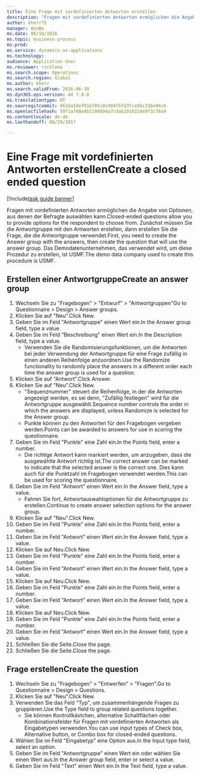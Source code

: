 ```yaml
--- 
title: Eine Frage mit vordefinierten Antworten erstellen
description: "Fragen mit vordefinierten Antworten ermöglichen die Angabe von Optionen, aus denen der Befragte auswählen kann."
author: kherr75
manager: AnnBe
ms.date: 06/10/2016
ms.topic: business-process
ms.prod: 
ms.service: dynamics-ax-applications
ms.technology: 
audience: Application User
ms.reviewer: rschloma
ms.search.scope: Operations
ms.search.region: Global
ms.author: kherr
ms.search.validFrom: 2016-06-30
ms.dyn365.ops.version: AX 7.0.0
ms.translationtype: HT
ms.sourcegitcommit: 663da58ef01b705c0c984fbfd3fce8bc31be04c6
ms.openlocfilehash: 59f1af68e4b1198894a7cdab291021de9f3cf8a9
ms.contentlocale: de-de
ms.lasthandoff: 08/29/2017

---
```

# <a name="create-a-closed-ended-question"></a><span data-ttu-id="98b80-103">Eine Frage mit vordefinierten Antworten erstellen</span><span class="sxs-lookup"><span data-stu-id="98b80-103">Create a closed ended question</span></span>

[!include[task guide banner](../../includes/task-guide-banner.md)]

<span data-ttu-id="98b80-104">Fragen mit vordefinierten Antworten ermöglichen die Angabe von Optionen, aus denen der Befragte auswählen kann.</span><span class="sxs-lookup"><span data-stu-id="98b80-104">Closed-ended questions allow you to provide options for the respondent to choose from.</span></span> <span data-ttu-id="98b80-105">Zunächst müssen Sie die Antwortgruppe mit den Antworten erstellen, dann erstellen Sie die Frage, die die Antwortgruppe verwendet.</span><span class="sxs-lookup"><span data-stu-id="98b80-105">First, you need to create the Answer group with the answers, then create the question that will use the answer group.</span></span> <span data-ttu-id="98b80-106">Das Demodatenunternehmen, das verwendet wird, um diese Prozedur zu erstellen, ist USMF.</span><span class="sxs-lookup"><span data-stu-id="98b80-106">The demo data company used to create this procedure is USMF.</span></span>


## <a name="create-an-answer-group"></a><span data-ttu-id="98b80-107">Erstellen einer Antwortgruppe</span><span class="sxs-lookup"><span data-stu-id="98b80-107">Create an answer group</span></span>
1. <span data-ttu-id="98b80-108">Wechseln Sie zu "Fragebogen" > "Entwurf" > "Antwortgruppen"</span><span class="sxs-lookup"><span data-stu-id="98b80-108">Go to Questionnaire > Design > Answer groups.</span></span>
2. <span data-ttu-id="98b80-109">Klicken Sie auf "Neu".</span><span class="sxs-lookup"><span data-stu-id="98b80-109">Click New.</span></span>
3. <span data-ttu-id="98b80-110">Geben Sie im Feld "Antwortgruppe" einen Wert ein.</span><span class="sxs-lookup"><span data-stu-id="98b80-110">In the Answer group field, type a value.</span></span>
4. <span data-ttu-id="98b80-111">Geben Sie im Feld "Beschreibung" einen Wert ein.</span><span class="sxs-lookup"><span data-stu-id="98b80-111">In the Description field, type a value.</span></span>
    * <span data-ttu-id="98b80-112">Verwenden Sie die Randomisierungsfunktionen, um die Antworten bei jeder Verwendung der Antwortgruppe für eine Frage zufällig in einen anderen Reihenfolge anzuordnen.</span><span class="sxs-lookup"><span data-stu-id="98b80-112">Use the Randomize functionality to randomly place the answers in a different order each time the answer group is used for a question.</span></span>  
5. <span data-ttu-id="98b80-113">Klicken Sie auf "Antwort".</span><span class="sxs-lookup"><span data-stu-id="98b80-113">Click Answer.</span></span>
6. <span data-ttu-id="98b80-114">Klicken Sie auf "Neu".</span><span class="sxs-lookup"><span data-stu-id="98b80-114">Click New.</span></span>
    * <span data-ttu-id="98b80-115">"Sequenznummer" steuert die Reihenfolge, in der die Antworten angezeigt werden, es sei denn, "Zufällig festlegen" wird für die Antwortgruppe ausgewählt.</span><span class="sxs-lookup"><span data-stu-id="98b80-115">Sequence number controls the order in which the answers are displayed, unless Randomize is selected for the Answer group.</span></span>  
    * <span data-ttu-id="98b80-116">Punkte können zu den Antworten für den Fragebogen vergeben werden.</span><span class="sxs-lookup"><span data-stu-id="98b80-116">Points can be awarded to answers for use in scoring the questionnaire.</span></span>  
7. <span data-ttu-id="98b80-117">Geben Sie im Feld "Punkte" eine Zahl ein.</span><span class="sxs-lookup"><span data-stu-id="98b80-117">In the Points field, enter a number.</span></span>
    * <span data-ttu-id="98b80-118">Die richtige Antwort kann markiert werden, um anzugeben, dass die ausgewählte Antwort richtig ist.</span><span class="sxs-lookup"><span data-stu-id="98b80-118">The correct answer can be marked to indicate that the selected answer is the correct one.</span></span> <span data-ttu-id="98b80-119">Dies kann auch für die Punktzahl im Fragebogen verwendet werden.</span><span class="sxs-lookup"><span data-stu-id="98b80-119">This can be used for scoring the questionnaire.</span></span>  
8. <span data-ttu-id="98b80-120">Geben Sie im Feld "Antwort" einen Wert ein.</span><span class="sxs-lookup"><span data-stu-id="98b80-120">In the Answer field, type a value.</span></span>
    * <span data-ttu-id="98b80-121">Fahren Sie fort, Antwortauswahloptionen für die Antwortgruppe zu erstellen.</span><span class="sxs-lookup"><span data-stu-id="98b80-121">Continue to create answer selection options for the answer group.</span></span>  
9. <span data-ttu-id="98b80-122">Klicken Sie auf "Neu".</span><span class="sxs-lookup"><span data-stu-id="98b80-122">Click New.</span></span>
10. <span data-ttu-id="98b80-123">Geben Sie im Feld "Punkte" eine Zahl ein.</span><span class="sxs-lookup"><span data-stu-id="98b80-123">In the Points field, enter a number.</span></span>
11. <span data-ttu-id="98b80-124">Geben Sie im Feld "Antwort" einen Wert ein.</span><span class="sxs-lookup"><span data-stu-id="98b80-124">In the Answer field, type a value.</span></span>
12. <span data-ttu-id="98b80-125">Klicken Sie auf Neu.</span><span class="sxs-lookup"><span data-stu-id="98b80-125">Click New.</span></span>
13. <span data-ttu-id="98b80-126">Geben Sie im Feld "Punkte" eine Zahl ein.</span><span class="sxs-lookup"><span data-stu-id="98b80-126">In the Points field, enter a number.</span></span>
14. <span data-ttu-id="98b80-127">Geben Sie im Feld "Antwort" einen Wert ein.</span><span class="sxs-lookup"><span data-stu-id="98b80-127">In the Answer field, type a value.</span></span>
15. <span data-ttu-id="98b80-128">Klicken Sie auf Neu.</span><span class="sxs-lookup"><span data-stu-id="98b80-128">Click New.</span></span>
16. <span data-ttu-id="98b80-129">Geben Sie im Feld "Punkte" eine Zahl ein.</span><span class="sxs-lookup"><span data-stu-id="98b80-129">In the Points field, enter a number.</span></span>
17. <span data-ttu-id="98b80-130">Geben Sie im Feld "Antwort" einen Wert ein.</span><span class="sxs-lookup"><span data-stu-id="98b80-130">In the Answer field, type a value.</span></span>
18. <span data-ttu-id="98b80-131">Klicken Sie auf Neu.</span><span class="sxs-lookup"><span data-stu-id="98b80-131">Click New.</span></span>
19. <span data-ttu-id="98b80-132">Geben Sie im Feld "Punkte" eine Zahl ein.</span><span class="sxs-lookup"><span data-stu-id="98b80-132">In the Points field, enter a number.</span></span>
20. <span data-ttu-id="98b80-133">Geben Sie im Feld "Antwort" einen Wert ein.</span><span class="sxs-lookup"><span data-stu-id="98b80-133">In the Answer field, type a value.</span></span>
21. <span data-ttu-id="98b80-134">Schließen Sie die Seite.</span><span class="sxs-lookup"><span data-stu-id="98b80-134">Close the page.</span></span>
22. <span data-ttu-id="98b80-135">Schließen Sie die Seite.</span><span class="sxs-lookup"><span data-stu-id="98b80-135">Close the page.</span></span>

## <a name="create-the-question"></a><span data-ttu-id="98b80-136">Frage erstellen</span><span class="sxs-lookup"><span data-stu-id="98b80-136">Create the question</span></span>
1. <span data-ttu-id="98b80-137">Wechseln Sie zu "Fragebogen" > "Entwerfen" > "Fragen".</span><span class="sxs-lookup"><span data-stu-id="98b80-137">Go to Questionnaire > Design > Questions.</span></span>
2. <span data-ttu-id="98b80-138">Klicken Sie auf "Neu".</span><span class="sxs-lookup"><span data-stu-id="98b80-138">Click New.</span></span>
3. <span data-ttu-id="98b80-139">Verwenden Sie das Feld "Typ", um zusammenhängende Fragen zu gruppieren.</span><span class="sxs-lookup"><span data-stu-id="98b80-139">Use the Type field to group related questions together.</span></span>
    * <span data-ttu-id="98b80-140">Sie können Kontrollkästchen, alternative Schaltflächen oder Kombinationsfelder für Fragen mit vordefinierten Antworten als Eingabetypen verwenden.</span><span class="sxs-lookup"><span data-stu-id="98b80-140">You can use input types of Check box, Alternative button, or Combo box for closed-ended questions.</span></span>  
4. <span data-ttu-id="98b80-141">Wählen Sie im Feld "Eingabetyp" eine Option aus.</span><span class="sxs-lookup"><span data-stu-id="98b80-141">In the Input type field, select an option.</span></span>
5. <span data-ttu-id="98b80-142">Geben Sie im Feld "Antwortgruppe" einen Wert ein oder wählen Sie einen Wert aus.</span><span class="sxs-lookup"><span data-stu-id="98b80-142">In the Answer group field, enter or select a value.</span></span>
6. <span data-ttu-id="98b80-143">Geben Sie im Feld "Text" einen Wert ein.</span><span class="sxs-lookup"><span data-stu-id="98b80-143">In the Text field, type a value.</span></span>


